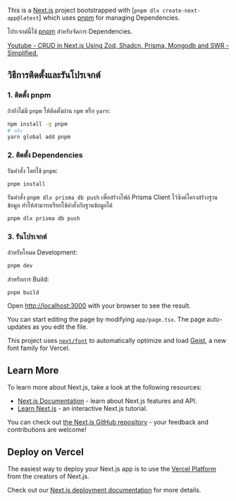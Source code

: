 This is a [Next.js](https://nextjs.org) project bootstrapped with [`pnpm dlx create-next-app@latest`] which uses [pnpm](https://pnpm.io/) for managing Dependencies.

โปรเจกต์นี้ใช้ [pnpm](https://pnpm.io/) สำหรับจัดการ Dependencies.

[Youtube - CRUD in Next.js Using Zod, Shadcn, Prisma, Mongodb and SWR - Simplified.](https://www.youtube.com/watch?v=dgw029Bm0wQ&ab_channel=AdityaSingh)


## วิธีการติดตั้งและรันโปรเจกต์
### 1. ติดตั้ง pnpm
ถ้ายังไม่มี `pnpm` ให้ติดตั้งผ่าน `npm` หรือ `yarn`:
```bash
npm install -g pnpm
# หรือ
yarn global add pnpm
```

### 2. ติดตั้ง Dependencies
รันคำสั่ง โดยใช้ `pnpm`:
```bash
pnpm install
```
รันคำสั่ง `pnpm dlx prisma db push` เพื่อสร้างไฟล์ Prisma Client ไว้ซิงค์โครงสร้างฐานข้อมูล ทำให้สามารถเรียกใช้คำสั่งกับฐานข้อมูลได้
```bash
pnpm dlx prisma db push
```

### 3. รันโปรเจกต์
สำหรับโหมด Development:
```bash
pnpm dev
```
สำหรับการ Build:
```bash
pnpm build
```

Open [http://localhost:3000](http://localhost:3000) with your browser to see the result.

You can start editing the page by modifying `app/page.tsx`. The page auto-updates as you edit the file.

This project uses [`next/font`](https://nextjs.org/docs/app/building-your-application/optimizing/fonts) to automatically optimize and load [Geist](https://vercel.com/font), a new font family for Vercel.

## Learn More

To learn more about Next.js, take a look at the following resources:

- [Next.js Documentation](https://nextjs.org/docs) - learn about Next.js features and API.
- [Learn Next.js](https://nextjs.org/learn) - an interactive Next.js tutorial.

You can check out [the Next.js GitHub repository](https://github.com/vercel/next.js) - your feedback and contributions are welcome!

## Deploy on Vercel

The easiest way to deploy your Next.js app is to use the [Vercel Platform](https://vercel.com/new?utm_medium=default-template&filter=next.js&utm_source=create-next-app&utm_campaign=create-next-app-readme) from the creators of Next.js.

Check out our [Next.js deployment documentation](https://nextjs.org/docs/app/building-your-application/deploying) for more details.
